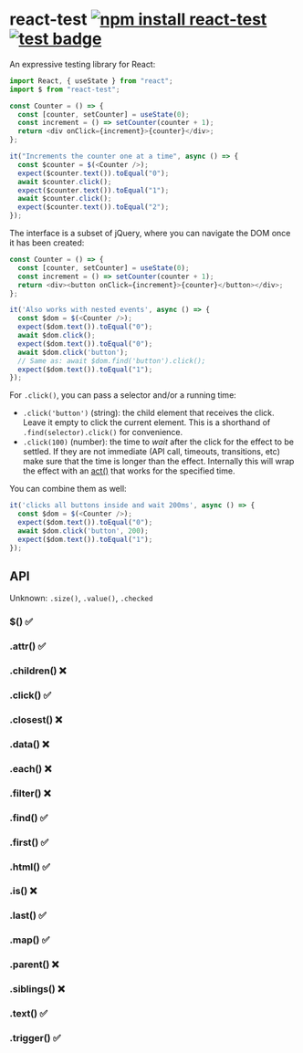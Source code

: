 # react-test [![npm install react-test](https://img.shields.io/badge/npm%20install-react--query--test-blue.svg)](https://www.npmjs.com/package/react-test) [![test badge](https://github.com/franciscop/react-test/workflows/tests/badge.svg)](https://github.com/franciscop/react-test/blob/master/.github/workflows/tests.yml)

An expressive testing library for React:

```js
import React, { useState } from "react";
import $ from "react-test";

const Counter = () => {
  const [counter, setCounter] = useState(0);
  const increment = () => setCounter(counter + 1);
  return <div onClick={increment}>{counter}</div>;
};

it("Increments the counter one at a time", async () => {
  const $counter = $(<Counter />);
  expect($counter.text()).toEqual("0");
  await $counter.click();
  expect($counter.text()).toEqual("1");
  await $counter.click();
  expect($counter.text()).toEqual("2");
});
```

The interface is a subset of jQuery, where you can navigate the DOM once it has been created:

```js
const Counter = () => {
  const [counter, setCounter] = useState(0);
  const increment = () => setCounter(counter + 1);
  return <div><button onClick={increment}>{counter}</button></div>;
};

it('Also works with nested events', async () => {
  const $dom = $(<Counter />);
  expect($dom.text()).toEqual("0");
  await $dom.click();
  expect($dom.text()).toEqual("0");
  await $dom.click('button');
  // Same as: await $dom.find('button').click();
  expect($dom.text()).toEqual("1");
});
```

For `.click()`, you can pass a selector and/or a running time:
- `.click('button')` (string): the child element that receives the click. Leave it empty to click the current element. This is a shorthand of `.find(selector).click()` for convenience.
- `.click(100)` (number): the time to *wait* after the click for the effect to be settled. If they are not immediate (API call, timeouts, transitions, etc) make sure that the time is longer than the effect. Internally this will wrap the effect with an [act()](https://reactjs.org/docs/test-utils.html#act) that works for the specified time.

You can combine them as well:

```js
it('clicks all buttons inside and wait 200ms', async () => {
  const $dom = $(<Counter />);
  expect($dom.text()).toEqual("0");
  await $dom.click('button', 200);
  expect($dom.text()).toEqual("1");
});
```



## API

Unknown: `.size()`, `.value()`, `.checked`

### $() ✅

### .attr() ✅

### .children() ❌

### .click() ✅

### .closest() ❌

### .data() ❌

### .each() ❌

### .filter() ❌

### .find() ✅

### .first() ✅

### .html() ✅

### .is() ❌

### .last() ✅

### .map() ✅

### .parent() ❌

### .siblings() ❌

### .text() ✅

### .trigger() ✅
